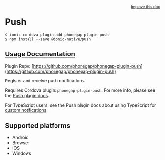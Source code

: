 <a style="float:right;font-size:12px;" href="http://github.com/ionic-team/ionic-native/edit/master/src/@ionic-native/plugins/push/index.ts#L234">
  Improve this doc
</a>

# Push

```
$ ionic cordova plugin add phonegap-plugin-push
$ npm install --save @ionic-native/push
```

## [Usage Documentation](https://ionicframework.com/docs/native/push/)

Plugin Repo: [https://github.com/phonegap/phonegap-plugin-push](https://github.com/phonegap/phonegap-plugin-push)

Register and receive push notifications.

Requires Cordova plugin: `phonegap-plugin-push`. For more info, please see the [Push plugin docs](https://github.com/phonegap/phonegap-plugin-push).

For TypeScript users, see the [Push plugin docs about using TypeScript for custom notifications](https://github.com/phonegap/phonegap-plugin-push/blob/master/docs/TYPESCRIPT.md).

## Supported platforms
- Android
- Browser
- iOS
- Windows



